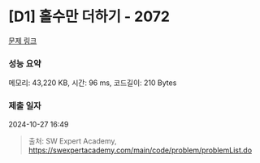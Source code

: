 # [D1] 홀수만 더하기 - 2072 

[문제 링크](https://swexpertacademy.com/main/code/problem/problemDetail.do?contestProbId=AV5QSEhaA5sDFAUq) 

### 성능 요약

메모리: 43,220 KB, 시간: 96 ms, 코드길이: 210 Bytes

### 제출 일자

2024-10-27 16:49



> 출처: SW Expert Academy, https://swexpertacademy.com/main/code/problem/problemList.do